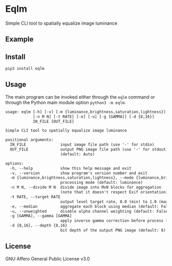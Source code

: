 # Eqlm

Simple CLI tool to spatially equalize image luminance

## Example

## Install

```sh
pip3 install eqlm
```

## Usage

The main program can be invoked either through the `eqlm` command or through the Python main module option `python3 -m eqlm`.

```txt
usage: eqlm [-h] [-v] [-m {luminance,brightness,saturation,lightness}]
            [-n M N] [-t RATE] [-e] [-u] [-g [GAMMA]] [-d {8,16}]
            IN_FILE [OUT_FILE]

Simple CLI tool to spatially equalize image luminance

positional arguments:
  IN_FILE               input image file path (use '-' for stdin)
  OUT_FILE              output PNG image file path (use '-' for stdout)
                        (default: Auto)

options:
  -h, --help            show this help message and exit
  -v, --version         show program's version number and exit
  -m {luminance,brightness,saturation,lightness}, --mode {luminance,brightness,saturation,lightness}
                        processing mode (default: luminance)
  -n M N, --divide M N  divide image into MxN blocks for aggregation
                        (note that it doesn't respect Exif orientation) (default: (2, 2))
  -t RATE, --target RATE
                        output level target rate, 0.0 (min) to 1.0 (max) (default: Average)
  -e, --median          aggregate each block using median (default: False)
  -u, --unweighted      disable alpha channel weighting (default: False)
  -g [GAMMA], --gamma [GAMMA]
                        apply inverse gamma correction before process [GAMMA=2.2] (default: None)
  -d {8,16}, --depth {8,16}
                        bit depth of the output PNG image (default: 8)
```

## License

GNU Affero General Public License v3.0
